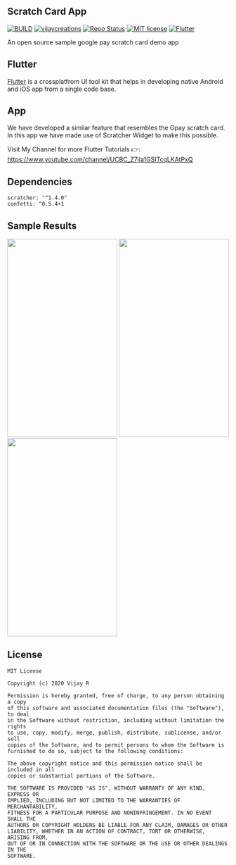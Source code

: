 ## Scratch Card App

[![BUILD](https://img.shields.io/badge/Build-Passing-<COLOR>.svg)](https://github.com/vijayinyoutube/scratcherapp)  [![vijaycreations](https://img.shields.io/website-up-vijaycreations-green-orange/http/cv.lbesson.qc.to.svg)](https://www.youtube.com/channel/UCBC_Z7jla1GSITcqLKAtPxQ) [![Repo Status](https://img.shields.io/badge/RepoStatus-Active-yellow.svg)](https://github.com/vijayinyoutube/scratcherapp) [![MIT license](https://img.shields.io/badge/License-MIT-red.svg)](https://github.com/vijayinyoutube/scratcherapp) [![Flutter](https://img.shields.io/badge/Built_using-Flutter-blue.svg)](https://github.com/vijayinyoutube/scratcherapp)

An open source sample google pay scratch card demo app

## Flutter
[Flutter](https://flutter.dev/) is a crossplatfrom UI tool kit that helps in developing native Android and iOS app from a single code base.


## App

We have developed a similar feature that resembles the  Gpay scratch card. In this app we have made use of Scratcher Widget to make this possible.

Visit My Channel for more Flutter Tutorials 👉: https://www.youtube.com/channel/UCBC_Z7jla1GSITcqLKAtPxQ 

## Dependencies
```
scratcher: "^1.4.0"
confetti: ^0.5.4+1
```

## Sample Results

<img src="https://user-images.githubusercontent.com/58719230/90313932-d0edf700-df2d-11ea-9843-05a7ca162aa1.png" width="250"  height="450"> <img src="https://user-images.githubusercontent.com/58719230/90313931-cd5a7000-df2d-11ea-952f-93cde0d7c30b.png" width="250"  height="450"> <img src="https://user-images.githubusercontent.com/58719230/90313936-d2b7ba80-df2d-11ea-94d7-e3da17cf96ab.png" width="250"  height="450">

## License

```
MIT License

Copyright (c) 2020 Vijay R

Permission is hereby granted, free of charge, to any person obtaining a copy
of this software and associated documentation files (the "Software"), to deal
in the Software without restriction, including without limitation the rights
to use, copy, modify, merge, publish, distribute, sublicense, and/or sell
copies of the Software, and to permit persons to whom the Software is
furnished to do so, subject to the following conditions:

The above copyright notice and this permission notice shall be included in all
copies or substantial portions of the Software.

THE SOFTWARE IS PROVIDED "AS IS", WITHOUT WARRANTY OF ANY KIND, EXPRESS OR
IMPLIED, INCLUDING BUT NOT LIMITED TO THE WARRANTIES OF MERCHANTABILITY,
FITNESS FOR A PARTICULAR PURPOSE AND NONINFRINGEMENT. IN NO EVENT SHALL THE
AUTHORS OR COPYRIGHT HOLDERS BE LIABLE FOR ANY CLAIM, DAMAGES OR OTHER
LIABILITY, WHETHER IN AN ACTION OF CONTRACT, TORT OR OTHERWISE, ARISING FROM,
OUT OF OR IN CONNECTION WITH THE SOFTWARE OR THE USE OR OTHER DEALINGS IN THE
SOFTWARE.
```


